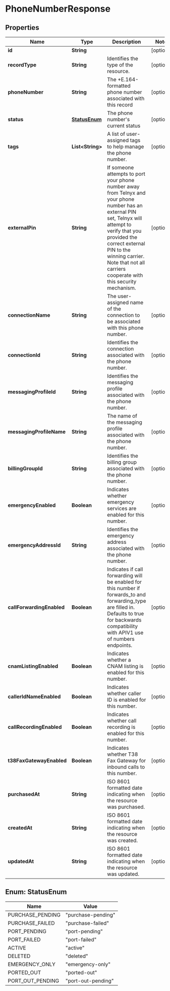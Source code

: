 # PhoneNumberResponse

## Properties
Name | Type | Description | Notes
------------ | ------------- | ------------- | -------------
**id** | **String** |  |  [optional]
**recordType** | **String** | Identifies the type of the resource. |  [optional]
**phoneNumber** | **String** | The +E.164-formatted phone number associated with this record |  [optional]
**status** | [**StatusEnum**](#StatusEnum) | The phone number&#x27;s current status |  [optional]
**tags** | **List&lt;String&gt;** | A list of user-assigned tags to help manage the phone number. |  [optional]
**externalPin** | **String** | If someone attempts to port your phone number away from Telnyx and your phone number has an external PIN set, Telnyx will attempt to verify that you provided the correct external PIN to the winning carrier. Note that not all carriers cooperate with this security mechanism. |  [optional]
**connectionName** | **String** | The user-assigned name of the connection to be associated with this phone number. |  [optional]
**connectionId** | **String** | Identifies the connection associated with the phone number. |  [optional]
**messagingProfileId** | **String** | Identifies the messaging profile associated with the phone number. |  [optional]
**messagingProfileName** | **String** | The name of the messaging profile associated with the phone number. |  [optional]
**billingGroupId** | **String** | Identifies the billing group associated with the phone number. |  [optional]
**emergencyEnabled** | **Boolean** | Indicates whether emergency services are enabled for this number. |  [optional]
**emergencyAddressId** | **String** | Identifies the emergency address associated with the phone number. |  [optional]
**callForwardingEnabled** | **Boolean** | Indicates if call forwarding will be enabled for this number if forwards_to and forwarding_type are filled in. Defaults to true for backwards compatibility with APIV1 use of numbers endpoints. |  [optional]
**cnamListingEnabled** | **Boolean** | Indicates whether a CNAM listing is enabled for this number. |  [optional]
**callerIdNameEnabled** | **Boolean** | Indicates whether caller ID is enabled for this number. |  [optional]
**callRecordingEnabled** | **Boolean** | Indicates whether call recording is enabled for this number. |  [optional]
**t38FaxGatewayEnabled** | **Boolean** | Indicates whether T38 Fax Gateway for inbound calls to this number. |  [optional]
**purchasedAt** | **String** | ISO 8601 formatted date indicating when the resource was purchased. |  [optional]
**createdAt** | **String** | ISO 8601 formatted date indicating when the resource was created. |  [optional]
**updatedAt** | **String** | ISO 8601 formatted date indicating when the resource was updated. |  [optional]

<a name="StatusEnum"></a>
## Enum: StatusEnum
Name | Value
---- | -----
PURCHASE_PENDING | &quot;purchase-pending&quot;
PURCHASE_FAILED | &quot;purchase-failed&quot;
PORT_PENDING | &quot;port-pending&quot;
PORT_FAILED | &quot;port-failed&quot;
ACTIVE | &quot;active&quot;
DELETED | &quot;deleted&quot;
EMERGENCY_ONLY | &quot;emergency-only&quot;
PORTED_OUT | &quot;ported-out&quot;
PORT_OUT_PENDING | &quot;port-out-pending&quot;
